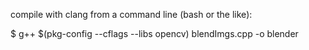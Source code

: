 compile with clang from a command line (bash or the like):

$ g++ $(pkg-config --cflags --libs opencv) blendImgs.cpp -o blender
